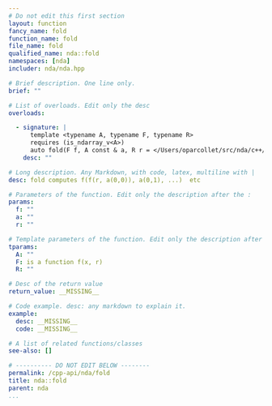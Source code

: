 ```yaml
---
# Do not edit this first section
layout: function
fancy_name: fold
function_name: fold
file_name: fold
qualified_name: nda::fold
namespaces: [nda]
includer: nda/nda.hpp

# Brief description. One line only.
brief: ""

# List of overloads. Edit only the desc
overloads:

  - signature: |
      template <typename A, typename F, typename R>
      requires (is_ndarray_v<A>)
      auto fold(F f, A const & a, R r = </Users/oparcollet/src/nda/c++/nda/algorithms.hpp:18:36, col:38>)
    desc: ""

# Long description. Any Markdown, with code, latex, multiline with |
desc: fold computes f(f(r, a(0,0)), a(0,1), ...)  etc

# Parameters of the function. Edit only the description after the :
params:
  f: ""
  a: ""
  r: ""

# Template parameters of the function. Edit only the description after the :
tparams:
  A: ""
  F: is a function f(x, r)
  R: ""

# Desc of the return value
return_value: __MISSING__

# Code example. desc: any markdown to explain it.
example:
  desc: __MISSING__
  code: __MISSING__

# A list of related functions/classes
see-also: []

# ---------- DO NOT EDIT BELOW --------
permalink: /cpp-api/nda/fold
title: nda::fold
parent: nda
...
```



